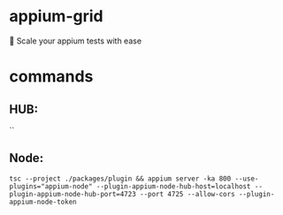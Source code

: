 # appium-grid

🚀 Scale your appium tests with ease

# commands

## HUB:

``

## Node:

`tsc --project ./packages/plugin && appium server -ka 800 --use-plugins="appium-node" --plugin-appium-node-hub-host=localhost --plugin-appium-node-hub-port=4723 --port 4725 --allow-cors --plugin-appium-node-token`
